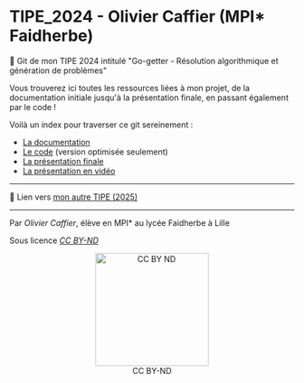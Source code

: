 # TIPE_2024 - Olivier Caffier (MPI* Faidherbe)
📝 Git de mon TIPE 2024 intitulé "Go-getter - Résolution algorithmique et génération de problèmes"


Vous trouverez ici toutes les ressources liées à mon projet, de la documentation initiale jusqu'à la présentation finale, en passant également par le code !

Voilà un index pour traverser ce git sereinement : 
- [La documentation](/documentation/docu.md)
- [Le code](code/tipe.pdf) (version optimisée seulement)
- [La présentation finale](/presentation/pres.md)
- [La présentation en vidéo](https://youtu.be/PmFj9h9ugE0)

--- 

🚀 Lien vers [mon autre TIPE (2025)](https://github.com/Sacss-dev/TIPE_2025) 

--- 
Par *Olivier Caffier*, élève en MPI* au lycée Faidherbe à Lille



Sous licence [*CC BY-ND*](https://creativecommons.org/licenses/by-nd/4.0/) 



<div align="center"> <img src="https://upload.wikimedia.org/wikipedia/commons/thumb/1/18/Cc_by-nd_icon.svg/1200px-Cc_by-nd_icon.svg.png" alt="CC BY ND" width="200"/> </div>
<div align="center">  CC BY-ND </div>
<br />
